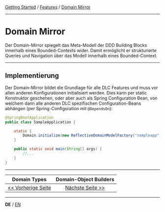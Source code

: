 [Getting Started](../index_de.md) / [Features](../guides/features_de.md) / [Domain Mirror](domain_mirror_de.md)

---

# Domain Mirror
Der Domain-Mirror spiegelt das Meta-Modell der DDD Building Blocks innerhalb eines Bounded-Contexts wider.
Damit ermöglicht er strukturierte Queries und Navigation über das Modell innerhalb eines Bounded-Context.

---

## Implementierung
Der Domain-Mirror bildet die Grundlage für alle DLC Features und muss vor allen anderen Konfigurationen initialisiert werden. 
Dies kann per static Konstruktor geschehen, oder aber auch als Spring Configuration Bean, von welchem dann alle anderen DLC spezifischen 
Configuration-Beans abhängen (per Spring-Configuration mit `@DependsOn`):

```Java
@SpringBootApplication
public class SampleApplication {

    static {
        Domain.initialize(new ReflectiveDomainModelFactory("sampleapp"));
    }

    public static void main(String[] args) {
        //...
    }
}
```

---

|             **Domain Types**              |           **Domain-Object Builders**            |
|:-----------------------------------------:|:-----------------------------------------------:|
| [<< Vorherige Seite](domain_types_de.md)  | [Nächste Seite >>](domainobject_builders_de.md) |

---

**DE** / [EN](../../english/features/domain_mirror_en.md)
